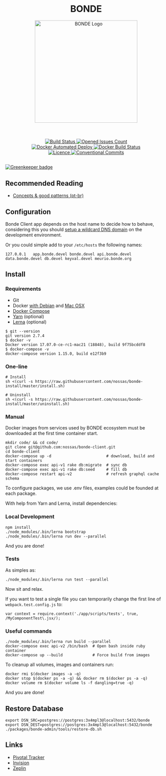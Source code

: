 <h1 align="center">BONDE</h1>

<p align="center">
  <img
    src="https://s3.amazonaws.com/hub-central/uploads/logo-nossas-20170517185909.svg"
    width="320"
    height="320"
    alt="BONDE Logo"
  />
  <br />
  <p style="margin-top: 50px" align="center">
    <a href="http://ci.bonde.org/nossas/bonde-client">
      <img
        alt="Build Status"
        src="http://ci.bonde.org/api/badges/nossas/bonde-client/status.svg"
      />
    </a>
    <a href="https://github.com/nossas/bonde-client/issues">
      <img
        alt="Opened Issues Count"
        src="https://img.shields.io/github/issues-raw/nossas/bonde-client.svg"
      />
    </a>
    <br />
    <a href="https://hub.docker.com/r/nossas/bonde-client">
      <img
        alt="Docker Automated Deploy"
        src="https://img.shields.io/docker/automated/nossas/bonde-client.svg"
      />
    </a>
    <a href="https://hub.docker.com/r/nossas/bonde-client/builds">
      <img
        alt="Docker Build Status"
        src="https://img.shields.io/docker/build/nossas/bonde-client.svg"
      />
    </a>
    <br />
    <a href="https://github.com/nossas/bonde-client/blob/master/LICENSE">
      <img
        alt="Licence"
        src="https://img.shields.io/github/license/nossas/bonde-client.svg"
      />
    </a>
    <a href="https://conventionalcommits.org">
      <img
        alt="Conventional Commits"
        src="https://img.shields.io/badge/Conventional%20Commits-1.0.0--beta.1-brightgreen.svg"
      />
    </a>
  </p>
</p>


##

[![Greenkeeper badge](https://badges.greenkeeper.io/nossas/bonde-client.svg)](https://greenkeeper.io/)

## Recommended Reading

- [Concepts & good patterns
  (pt-br)](https://github.com/nossas/bonde-client/wiki/Conceitos-e-boas-pr%C3%A1ticas)

## Configuration
Bonde Client app depends on the host name to decide how to behave, considering this you should [setup a wildcard DNS domain](http://asciithoughts.com/posts/2014/02/23/setting-up-a-wildcard-dns-domain-on-mac-os-x/) on the development environment.

Or you could simple add to your ```/etc/hosts``` the following names:

```
127.0.0.1	app.bonde.devel bonde.devel api.bonde.devel data.bonde.devel db.devel keyval.devel meurio.bonde.org
```

##  Install

### Requirements

* Git
* Docker [with Debian](https://docs.docker.com/engine/installation/linux/debian/) and [Mac OSX](https://www.docker.com/products/docker#/mac)
* [Docker Compose](https://docs.docker.com/compose/install/)
* [Yarn](https://yarnpkg.com/) (optional)
* [Lerna](https://lernajs.io/) (optional)

```
$ git --version
git version 2.7.4
$ docker -v
Docker version 17.07.0-ce-rc1-mac21 (18848), build 9f75bcddf8
$ docker-compose -v
docker-compose version 1.15.0, build e12f3b9
```

### One-line
```
# Install
sh <(curl -s https://raw.githubusercontent.com/nossas/bonde-install/master/install.sh)

# Uninstall
sh <(curl -s https://raw.githubusercontent.com/nossas/bonde-install/master/uninstall.sh)
```

### Manual
Docker images from services used by BONDE ecosystem must be downloaded at the first time container start.

```
mkdir code/ && cd code/
git clone git@github.com:nossas/bonde-client.git
cd bonde-client
docker-compose up -d                        # download, build and start containers
docker-compose exec api-v1 rake db:migrate  # sync db
docker-compose exec api-v1 rake db:seed     # fill db
docker-compose restart api-v2               # refresh graphql cache schema
```

To configure packages, we use .env files, examples could be founded at each package.

With help from Yarn and Lerna, install dependencies:

### Local Development

```
npm install
./node_modules/.bin/lerna bootstrap
./node_modules/.bin/lerna run dev --parallel
```
And you are done!

### Tests
As simples as:
```
./node_modules/.bin/lerna run test --parallel
```
Now sit and relax.

If you want to test a single file you can temporarily change the first line of `webpack.test.config.js` to:

```
var context = require.context('./app/scripts/tests', true, /MyComponentTest\.jsx/);
```



### Useful commands

```
./node_modules/.bin/lerna run build --parallel
docker-compose exec api-v2 /bin/bash  # Open bash inside ruby container
docker-compose up --build             # Force build from images
```


To cleanup all volumes, images and containers run:

```
docker rmi $(docker images -a -q)
docker stop $(docker ps -a -q) && docker rm $(docker ps -a -q)
docker volume rm $(docker volume ls -f dangling=true -q)
```

And you are done!

## Restore Database

```
export DSN_SRC=postgres://postgres:3x4mpl3@localhost:5432/bonde
export DSN_DEST=postgres://postgres:3x4mpl3@localhost:5432/bonde
./packages/bonde-admin/tools/restore-db.sh
```

## Links
- [Pivotal Tracker](https://www.pivotaltracker.com/n/projects/888220)
- [Invision](https://projects.invisionapp.com/share/763UO3YDT#/screens)
- [Zeplin](https://app.zeplin.io/project.html#pid=55d1d57e14a5317a0e909551)
